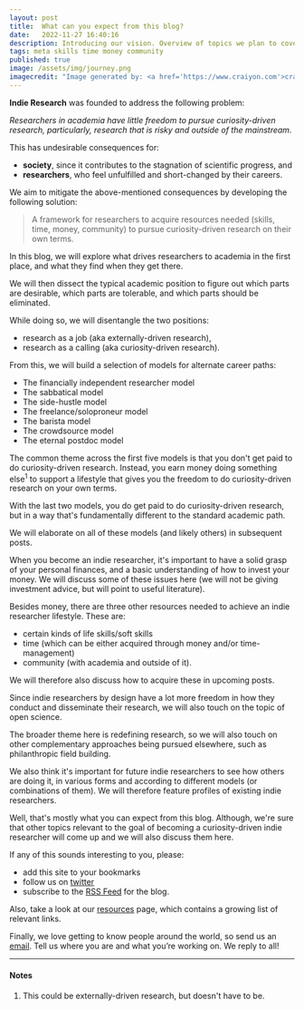 ```yaml
---
layout: post
title:  What can you expect from this blog?
date:   2022-11-27 16:40:16
description: Introducing our vision. Overview of topics we plan to cover.
tags: meta skills time money community
published: true
image: /assets/img/journey.png
imagecredit: "Image generated by: <a href='https://www.craiyon.com'>craiyon.com</a>"
---
```


**Indie Research** was founded to address the following problem:

*Researchers in academia have little freedom to pursue curiosity-driven research, particularly, research that is risky and outside of the mainstream.*

This has undesirable consequences for:
- **society**, since it contributes to the stagnation of scientific progress, and
- **researchers**, who feel unfulfilled and short-changed by their careers.

We aim to mitigate the above-mentioned consequences by developing the following solution:
> A framework for researchers to acquire resources needed (skills, time, money, community) to pursue curiosity-driven research on their own terms.

In this blog, we will explore what drives researchers to academia in the first place, and what they find when they get there.

We will then dissect the typical academic position to figure out which parts are desirable, which parts are tolerable, and which parts should be eliminated.

While doing so, we will disentangle the two positions:
- research as a job (aka externally-driven research),
- research as a calling (aka curiosity-driven research).

From this, we will build a selection of models for alternate career paths:
- The financially independent researcher model
- The sabbatical model
- The side-hustle model
- The freelance/soloproneur model
- The barista model
- The crowdsource model
- The eternal postdoc model

The common theme across the first five models is that you don't get paid to do curiosity-driven research. Instead, you earn money doing something else<sup>1</sup> to support a lifestyle that gives you the freedom to do curiosity-driven research on your own terms.

With the last two models, you do get paid to do curiosity-driven research, but in a way that's fundamentally different to the standard academic path.

We will elaborate on all of these models (and likely others) in subsequent posts.

When you become an indie researcher, it's important to have a solid grasp of your personal finances, and a basic understanding of how to invest your money. We will discuss some of these issues here (we will not be giving investment advice, but will point to useful literature).

Besides money, there are three other resources needed to achieve an indie researcher lifestyle. These are:
- certain kinds of life skills/soft skills
- time (which can be either acquired through money and/or time-management)
- community (with academia and outside of it).

We will therefore also discuss how to acquire these in upcoming posts.

Since indie researchers by design have a lot more freedom in how they conduct and disseminate their research, we will also touch on the topic of open science.

The broader theme here is redefining research, so we will also  touch on other complementary approaches being pursued elsewhere, such as philanthropic field building.

We also think it's important for future indie researchers to see how others are doing it, in various forms and according to different models (or combinations of them). We will therefore feature profiles of existing indie researchers.

Well, that's mostly what you can expect from this blog. Although, we're sure that other topics relevant to the goal of becoming a curiosity-driven indie researcher will come up and we will also discuss them here.   

If any of this sounds interesting to you, please:
- add this site to your bookmarks
- follow us on [twitter](https://twitter.com/_IndieResearch_)
- subscribe to the [RSS Feed](https://indieresearch.github.io/feed.xml) for the blog.

Also, take a look at our [resources](../../../resources) page, which contains a growing list of relevant links.

Finally, we love getting to know people around the world, so send us an [email](mailto:indieresearchblog@gmail.com). Tell us where you are and what you’re working on. We reply to all!

---
#### Notes
1. This could be externally-driven research, but doesn't have to be.
